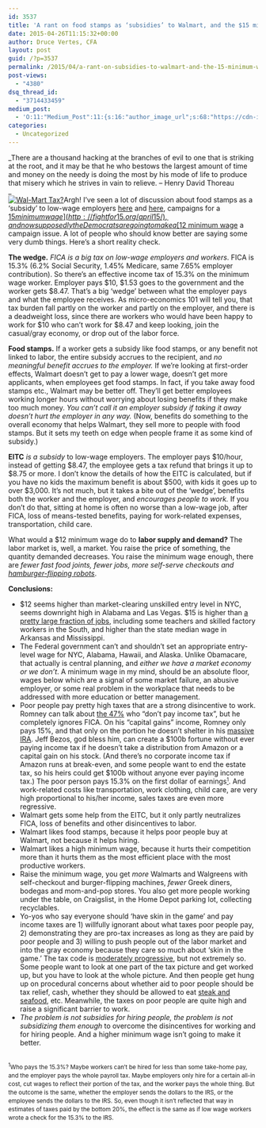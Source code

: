 ```yaml
---
id: 3537
title: 'A rant on food stamps as ‘subsidies’ to Walmart, and the $15 minimum wage'
date: 2015-04-26T11:15:32+00:00
author: Druce Vertes, CFA
layout: post
guid: /?p=3537
permalink: /2015/04/a-rant-on-subsidies-to-walmart-and-the-15-minimum-wage/
post-views:
  - "4380"
dsq_thread_id:
  - "3714433459"
medium_post:
  - 'O:11:"Medium_Post":11:{s:16:"author_image_url";s:68:"https://cdn-images-1.medium.com/fit/c/200/200/0*tLekueVp7unnAXxY.jpg";s:10:"author_url";s:25:"https://medium.com/@druce";s:11:"byline_name";N;s:12:"byline_email";N;s:10:"cross_link";s:2:"no";s:2:"id";s:12:"edde31b382f4";s:21:"follower_notification";s:3:"yes";s:7:"license";s:19:"all-rights-reserved";s:14:"publication_id";s:2:"-1";s:6:"status";s:6:"public";s:3:"url";s:108:"https://medium.com/@druce/a-rant-on-food-stamps-as-subsidies-to-walmart-and-the-15-minimum-wage-edde31b382f4";}'
categories:
  - Uncategorized
---
```

_There are a thousand hacking at the branches of evil to one that is striking at the root, and it may be that he who bestows the largest amount of time and money on the needy is doing the most by his mode of life to produce that misery which he strives in vain to relieve. – Henry David Thoreau  
_  
[<img src="/assets/wp-content/uploads/2015/04/Screen-Shot-2015-04-26-at-Apr-26-2015-1.26.48-PM-300x226.png" alt="Wal-Mart Tax?" width="300" height="226" class="alignright size-medium wp-image-3573" srcset="/assets/wp-content/uploads/2015/04/Screen-Shot-2015-04-26-at-Apr-26-2015-1.26.48-PM-300x226.png 300w, /assets/wp-content/uploads/2015/04/Screen-Shot-2015-04-26-at-Apr-26-2015-1.26.48-PM.png 1018w" sizes="(max-width: 300px) 100vw, 300px" />](/assets/wp-content/uploads/2015/04/Screen-Shot-2015-04-26-at-Apr-26-2015-1.26.48-PM.png)Argh! I’ve seen a lot of discussion about food stamps as a ‘subsidy’ to low-wage employers [here](http://www.nytimes.com/2015/04/13/business/economy/working-but-needing-public-assistance-anyway.html?_r=0) and [here](http://www.washingtonpost.com/posteverything/wp/2015/04/15/we-are-spending-153-billion-a-year-to-subsidize-mcdonalds-and-walmarts-low-wage-workers/), campaigns for a [$15 minimum wage](http://fightfor15.org/april15/), and now supposedly the Democrats are going to make a [$12 minimum wage](http://www.nytimes.com/2015/04/23/business/economy/democrats-are-rallying-around-12-wage-floor.html) a campaign issue. A lot of people who should know better are saying some very dumb things. Here’s a short reality check.

**The wedge.** _FICA is a big tax on low-wage employers and workers_. FICA is 15.3% (6.2% Social Security, 1.45% Medicare, same 7.65% employer contribution). So there’s an effective income tax of 15.3% on the minimum wage worker. Employer pays $10, $1.53 goes to the government and the worker gets $8.47. That’s a big ‘wedge’ between what the employer pays and what the employee receives. As micro-economics 101 will tell you, that tax burden fall partly on the worker and partly on the employer, and there is a deadweight loss, since there are workers who would have been happy to work for $10 who can’t work for $8.47 and keep looking, join the casual/gray economy, or drop out of the labor force.

**Food stamps.** If a worker gets a subsidy like food stamps, or any benefit not linked to labor, the entire subsidy accrues to the recipient, and _no meaningful benefit accrues to the employer._ If we’re looking at first-order effects, Walmart doesn’t get to pay a lower wage, doesn’t get more applicants, when employees get food stamps. In fact, if you take away food stamps etc., Walmart may be better off. They’ll get better employees working longer hours without worrying about losing benefits if they make too much money. _You can’t call it an employer subsidy if taking it away doesn’t hurt the employer in any way._ (Now, benefits do something to the overall economy that helps Walmart, they sell more to people with food stamps. But it sets my teeth on edge when people frame it as some kind of subsidy.)

**EITC** _is a subsidy_ to low-wage employers. The employer pays $10/hour, instead of getting $8.47, the employee gets a tax refund that brings it up to $8.75 or more. I don’t know the details of how the EITC is calculated, but if you have no kids the maximum benefit is about $500, with kids it goes up to over $3,000. It’s not much, but it takes a bite out of the ‘wedge’, benefits both the worker and the employer, and _encourages people to work._ If you don’t do that, sitting at home is often no worse than a low-wage job, after FICA, loss of means-tested benefits, paying for work-related expenses, transportation, child care.

What would a $12 minimum wage do to **labor supply and demand?** The labor market is, well, a market. You raise the price of something, the quantity demanded decreases. You raise the minimum wage enough, there are _fewer fast food joints, fewer jobs, more self-serve checkouts and [hamburger-flipping robots](http://singularityhub.com/2014/08/10/burger-robot-poised-to-disrupt-fast-food-industry/)_.

**Conclusions:**

  * $12 seems higher than market-clearing unskilled entry level in NYC, seems downright high in Alabama and Las Vegas. $15 is higher than [a pretty large fraction of jobs](http://www.nelp.org/publication/growing-movement-15/), including some teachers and skilled factory workers in the South, and higher than the state median wage in Arkansas and Mississippi.
  * The Federal government can’t and shouldn’t set an appropriate entry-level wage for NYC, Alabama, Hawaii, and Alaska. Unlike Obamacare, that actually is central planning, and _either we have a market economy or we don’t_. A minimum wage in my mind, should be an absolute floor, wages below which are a signal of some market failure, an abusive employer, or some real problem in the workplace that needs to be addressed with more education or better management.
  * Poor people pay pretty high taxes that are a strong disincentive to work. Romney can talk about [the 47%](http://www.politifact.com/truth-o-meter/statements/2012/sep/18/mitt-romney/romney-says-47-percent-americans-pay-no-income-tax/) who “don’t pay income tax”, but he completely ignores FICA. On his “capital gains” income, Romney only pays 15%, and that only on the portion he doesn’t shelter in his [massive IRA](http://www.theatlantic.com/politics/archive/2012/09/whats-really-going-on-with-mitt-romneys-102-million-ira/261500/). Jeff Bezos, god bless him, can create a $100b fortune without ever paying income tax if he doesn’t take a distribution from Amazon or a capital gain on his stock. (And there’s no corporate income tax if Amazon runs at break-even, and some people want to end the estate tax, so his heirs could get $100b without anyone ever paying income tax.) The poor person pays 15.3% on the first dollar of earnings<small><a href="#1"><sup>1</sup></a></small>. And work-related costs like transportation, work clothing, child care, are very high proportional to his/her income, sales taxes are even more regressive.
  * Walmart gets some help from the EITC, but it only partly neutralizes FICA, loss of benefits and other disincentives to labor.
  * Walmart likes food stamps, because it helps poor people buy at Walmart, not because it helps hiring.
  * Walmart likes a high minimum wage, because it hurts their competition more than it hurts them as the most efficient place with the most productive workers.
  * Raise the minimum wage, you get _more_ Walmarts and Walgreens with self-checkout and burger-flipping machines, _fewer_ Greek diners, bodegas and mom-and-pop stores. You also get more people working under the table, on Craigslist, in the Home Depot parking lot, collecting recyclables. 
  * Yo-yos who say everyone should ‘have skin in the game’ and pay income taxes are 1) willfully ignorant about what taxes poor people pay, 2) demonstrating they are pro-tax increases as long as they are paid by poor people and 3) willing to push people out of the labor market and into the gray economy because they care so much about ‘skin in the game.’ The tax code is [moderately progressive](http://www.nytimes.com/imagepages/2009/02/27/business/27policy_sub.html), but not extremely so. Some people want to look at one part of the tax picture and get worked up, but you have to look at the whole picture. And then people get hung up on procedural concerns about whether aid to poor people should be tax relief, cash, whether they should be allowed to eat [steak and seafood](http://www.washingtonpost.com/blogs/wonkblog/wp/2015/04/03/missouri-republicans-are-trying-to-ban-food-stamp-recipients-from-buying-steak-and-seafood/), etc. Meanwhile, the taxes on poor people are quite high and raise a significant barrier to work.
  * _The problem is not subsidies for hiring people, the problem is not subsidizing them enough_ to overcome the disincentives for working and for hiring people. And a higher minimum wage isn’t going to make it better.

<small><br /> <a name="1"><sup>1</sup></a>Who pays the 15.3%? Maybe workers can’t be hired for less than some take-home pay, and the employer pays the whole payroll tax. Maybe employers only hire for a certain all-in cost, cut wages to reflect their portion of the tax, and the worker pays the whole thing. But the outcome is the same, whether the employer sends the dollars to the IRS, or the employee sends the dollars to the IRS. So, even though it isn’t reflected that way in estimates of taxes paid by the bottom 20%, the effect is the same as if low wage workers wrote a check for the 15.3% to the IRS.<br /> </small>
